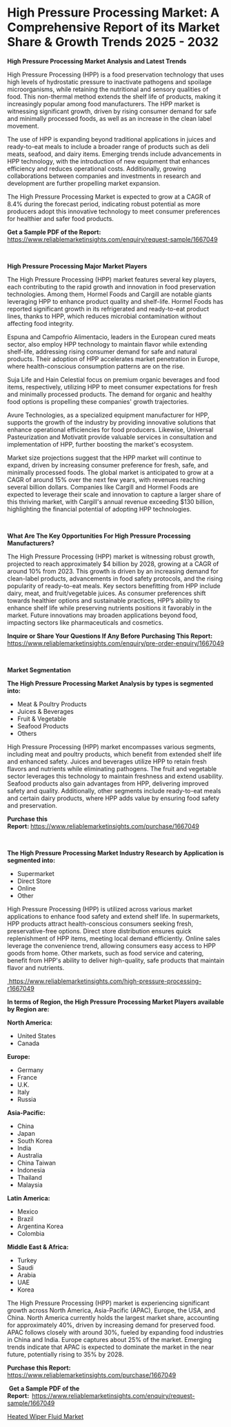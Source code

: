 <p><h1>High Pressure Processing Market: A Comprehensive Report of its Market Share & Growth Trends 2025 - 2032</h1></p><p><strong>High Pressure Processing Market Analysis and Latest Trends</strong></p>
<p><p>High Pressure Processing (HPP) is a food preservation technology that uses high levels of hydrostatic pressure to inactivate pathogens and spoilage microorganisms, while retaining the nutritional and sensory qualities of food. This non-thermal method extends the shelf life of products, making it increasingly popular among food manufacturers. The HPP market is witnessing significant growth, driven by rising consumer demand for safe and minimally processed foods, as well as an increase in the clean label movement. </p><p>The use of HPP is expanding beyond traditional applications in juices and ready-to-eat meals to include a broader range of products such as deli meats, seafood, and dairy items. Emerging trends include advancements in HPP technology, with the introduction of new equipment that enhances efficiency and reduces operational costs. Additionally, growing collaborations between companies and investments in research and development are further propelling market expansion. </p><p>The High Pressure Processing Market is expected to grow at a CAGR of 8.4% during the forecast period, indicating robust potential as more producers adopt this innovative technology to meet consumer preferences for healthier and safer food products.</p></p>
<p><strong>Get a Sample PDF of the Report:&nbsp;</strong> <a href="https://www.reliablemarketinsights.com/enquiry/request-sample/1667049?utm_campaign=3017&utm_medium=2&utm_source=Github&utm_content=ia&utm_term=06032025&utm_id=high-pressure-processing">https://www.reliablemarketinsights.com/enquiry/request-sample/1667049</a></p>
<p>&nbsp;</p>
<p><strong>High Pressure Processing Major Market Players</strong></p>
<p><p>The High Pressure Processing (HPP) market features several key players, each contributing to the rapid growth and innovation in food preservation technologies. Among them, Hormel Foods and Cargill are notable giants leveraging HPP to enhance product quality and shelf-life. Hormel Foods has reported significant growth in its refrigerated and ready-to-eat product lines, thanks to HPP, which reduces microbial contamination without affecting food integrity. </p><p>Espuna and Campofrio Alimentacio, leaders in the European cured meats sector, also employ HPP technology to maintain flavor while extending shelf-life, addressing rising consumer demand for safe and natural products. Their adoption of HPP accelerates market penetration in Europe, where health-conscious consumption patterns are on the rise.</p><p>Suja Life and Hain Celestial focus on premium organic beverages and food items, respectively, utilizing HPP to meet consumer expectations for fresh and minimally processed products. The demand for organic and healthy food options is propelling these companies' growth trajectories.</p><p>Avure Technologies, as a specialized equipment manufacturer for HPP, supports the growth of the industry by providing innovative solutions that enhance operational efficiencies for food producers. Likewise, Universal Pasteurization and Motivatit provide valuable services in consultation and implementation of HPP, further boosting the market's ecosystem.</p><p>Market size projections suggest that the HPP market will continue to expand, driven by increasing consumer preference for fresh, safe, and minimally processed foods. The global market is anticipated to grow at a CAGR of around 15% over the next few years, with revenues reaching several billion dollars. Companies like Cargill and Hormel Foods are expected to leverage their scale and innovation to capture a larger share of this thriving market, with Cargill's annual revenue exceeding $130 billion, highlighting the financial potential of adopting HPP technologies.</p></p>
<p>&nbsp;</p>
<p><strong>What Are The Key Opportunities For High Pressure Processing Manufacturers?</strong></p>
<p><p>The High Pressure Processing (HPP) market is witnessing robust growth, projected to reach approximately $4 billion by 2028, growing at a CAGR of around 10% from 2023. This growth is driven by an increasing demand for clean-label products, advancements in food safety protocols, and the rising popularity of ready-to-eat meals. Key sectors benefitting from HPP include dairy, meat, and fruit/vegetable juices. As consumer preferences shift towards healthier options and sustainable practices, HPP’s ability to enhance shelf life while preserving nutrients positions it favorably in the market. Future innovations may broaden applications beyond food, impacting sectors like pharmaceuticals and cosmetics.</p></p>
<p><strong>Inquire or Share Your Questions If Any Before Purchasing This Report:</strong> <a href="https://www.reliablemarketinsights.com/enquiry/pre-order-enquiry/1667049?utm_campaign=3017&utm_medium=2&utm_source=Github&utm_content=ia&utm_term=06032025&utm_id=high-pressure-processing">https://www.reliablemarketinsights.com/enquiry/pre-order-enquiry/1667049</a></p>
<p>&nbsp;</p>
<p><strong>Market Segmentation</strong></p>
<p><strong>The High Pressure Processing Market Analysis by types is segmented into:</strong></p>
<p><ul><li>Meat & Poultry Products</li><li>Juices & Beverages</li><li>Fruit & Vegetable</li><li>Seafood Products</li><li>Others</li></ul></p>
<p><p>High Pressure Processing (HPP) market encompasses various segments, including meat and poultry products, which benefit from extended shelf life and enhanced safety. Juices and beverages utilize HPP to retain fresh flavors and nutrients while eliminating pathogens. The fruit and vegetable sector leverages this technology to maintain freshness and extend usability. Seafood products also gain advantages from HPP, delivering improved safety and quality. Additionally, other segments include ready-to-eat meals and certain dairy products, where HPP adds value by ensuring food safety and preservation.</p></p>
<p><strong>Purchase this Report:&nbsp;</strong><a href="https://www.reliablemarketinsights.com/purchase/1667049?utm_campaign=3017&utm_medium=2&utm_source=Github&utm_content=ia&utm_term=06032025&utm_id=high-pressure-processing">https://www.reliablemarketinsights.com/purchase/1667049</a></p>
<p>&nbsp;</p>
<p><strong>The High Pressure Processing Market Industry Research by Application is segmented into:</strong></p>
<p><ul><li>Supermarket</li><li>Direct Store</li><li>Online</li><li>Other</li></ul></p>
<p><p>High Pressure Processing (HPP) is utilized across various market applications to enhance food safety and extend shelf life. In supermarkets, HPP products attract health-conscious consumers seeking fresh, preservative-free options. Direct store distribution ensures quick replenishment of HPP items, meeting local demand efficiently. Online sales leverage the convenience trend, allowing consumers easy access to HPP goods from home. Other markets, such as food service and catering, benefit from HPP's ability to deliver high-quality, safe products that maintain flavor and nutrients.</p></p>
<p><a href="https://www.reliablemarketinsights.com/high-pressure-processing-r1667049?utm_campaign=3017&utm_medium=2&utm_source=Github&utm_content=ia&utm_term=06032025&utm_id=high-pressure-processing">&nbsp;https://www.reliablemarketinsights.com/high-pressure-processing-r1667049</a></p>
<p><strong>In terms of Region, the High Pressure Processing Market Players available by Region are:</strong></p>
<p>
    <p> <strong> North America: </strong>
        <ul>
            <li>United States</li>
            <li>Canada</li>
        </ul>
        </p> 
    <p> <strong> Europe: </strong>
        <ul>
            <li>Germany</li>
            <li>France</li>
            <li>U.K.</li>
            <li>Italy</li>
            <li>Russia</li>
        </ul>
        </p> 
    <p> <strong> Asia-Pacific: </strong>
        <ul>
            <li>China</li>
            <li>Japan</li>
            <li>South Korea</li>
            <li>India</li>
            <li>Australia</li>
            <li>China Taiwan</li>
            <li>Indonesia</li>
            <li>Thailand</li>
            <li>Malaysia</li>
        </ul>
        </p> 
    <p> <strong> Latin America: </strong>
        <ul>
            <li>Mexico</li>
            <li>Brazil</li>
            <li>Argentina Korea</li>
            <li>Colombia</li>
        </ul>
        </p> 
    <p> <strong> Middle East & Africa: </strong>
        <ul>
            <li>Turkey</li>
            <li>Saudi</li>
            <li>Arabia</li>
            <li>UAE</li>
            <li>Korea</li>
        </ul>
    </p>
    </p>
<p><p>The High Pressure Processing (HPP) market is experiencing significant growth across North America, Asia-Pacific (APAC), Europe, the USA, and China. North America currently holds the largest market share, accounting for approximately 40%, driven by increasing demand for preserved food. APAC follows closely with around 30%, fueled by expanding food industries in China and India. Europe captures about 25% of the market. Emerging trends indicate that APAC is expected to dominate the market in the near future, potentially rising to 35% by 2028.</p></p>
<p><strong>Purchase this Report: </strong><a href="https://www.reliablemarketinsights.com/purchase/1667049?utm_campaign=3017&utm_medium=2&utm_source=Github&utm_content=ia&utm_term=06032025&utm_id=high-pressure-processing">https://www.reliablemarketinsights.com/purchase/1667049</a></p>
<p>&nbsp;<strong>Get a Sample PDF of the Report:&nbsp;&nbsp;</strong><a href="https://www.reliablemarketinsights.com/enquiry/request-sample/1667049?utm_campaign=3017&utm_medium=2&utm_source=Github&utm_content=ia&utm_term=06032025&utm_id=high-pressure-processing">https://www.reliablemarketinsights.com/enquiry/request-sample/1667049</a></p>
<p><strong></strong></p>
<p><p><a href="https://github.com/boysabotzoc/Market-Research-Report-List-1/blob/main/heated-wiper-fluid-market.md?utm_campaign=3017&utm_medium=2&utm_source=Github&utm_content=ia&utm_term=06032025&utm_id=high-pressure-processing">Heated Wiper Fluid Market</a></p></p>
